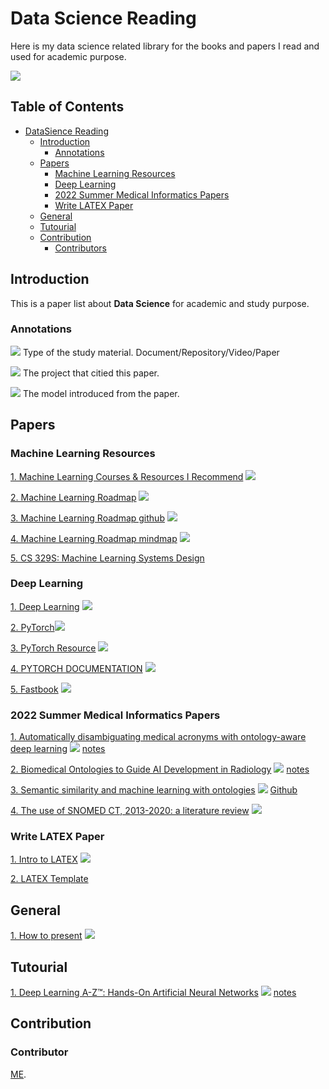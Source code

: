 # Data Science Reading


Here is my data science related library for the books and papers I read and used for academic purpose.


![](https://img.shields.io/github/last-commit/bofanh/DataScienceReading?color=green)

<!-- omit in toc -->
## Table of Contents


- [DataSience Reading](#datasciencereading)
  - [Introduction](#introduction)
    - [Annotations](#annotations)
  - [Papers](#papers)
    - [Machine Learning Resources](#machinelearningresources)
    - [Deep Learning](#deeplearning)
    - [2022 Summer Medical Informatics Papers](#2022summermedicalinformaticspapers)
    - [Write LATEX Paper](#writelatexpaper)
  - [General](#general)
  - [Tutourial](#tutourial)
  - [Contribution](#contribution)
    - [Contributors](#contributors)



## Introduction

This is a paper list about **Data Science** for academic and study purpose.

### Annotations

![](https://img.shields.io/badge/Type-blue) Type of the study material. Document/Repository/Video/Paper

![](https://img.shields.io/badge/project1-red) The project that citied this paper.

![](https://img.shields.io/badge/model-yellow) The model introduced from the paper.

## Papers
### Machine Learning Resources
[1. Machine Learning Courses & Resources I Recommend](https://www.mrdbourke.com/ml-resources/) ![](https://img.shields.io/badge/MachineLearning-blue)

[2. Machine Learning Roadmap](https://www.youtube.com/watch?v=pHiMN_gy9mk&t=6s) ![](https://img.shields.io/badge/MachineLearning-blue)

[3. Machine Learning Roadmap github](https://github.com/mrdbourke/machine-learning-roadmap) ![](https://img.shields.io/badge/MachineLearning-blue)

[4. Machine Learning Roadmap mindmap](https://whimsical.com/machine-learning-roadmap-2020-CA7f3ykvXpnJ9Az32vYXva) ![](https://img.shields.io/badge/MachineLearning-blue)

[5. CS 329S: Machine Learning Systems Design](https://stanford-cs329s.github.io/syllabus.html)



### Deep Learning
[1. Deep Learning](https://www.deeplearningbook.org/) ![](https://img.shields.io/badge/Document-blue)

[2. PyTorch](https://pytorch.org/)![](https://img.shields.io/badge/Document-blue)

[3. PyTorch Resource](https://pytorch.org/resources/) ![](https://img.shields.io/badge/Document-blue)

[4. PYTORCH DOCUMENTATION](https://pytorch.org/docs/stable/index.html) ![](https://img.shields.io/badge/Document-blue)

[5. Fastbook](https://github.com/fastai/fastbook) ![](https://img.shields.io/badge/Repository-blue)


### 2022 Summer Medical Informatics Papers
[1. Automatically disambiguating medical acronyms with ontology-aware deep learning](https://www.nature.com/articles/s41467-021-25578-4) ![](https://img.shields.io/badge/Paper-blue) [notes](notes/Automatically-disambiguating-medical-acronyms-with-ontology-aware-deep-learning.md)

[2. Biomedical Ontologies to Guide AI Development in Radiology](https://link.springer.com/article/10.1007/s10278-021-00527-1) ![](https://img.shields.io/badge/Paper-blue) [notes](notes/biomedical-ontologies-to-guide-ai-development-in-radiology.md)

[3. Semantic similarity and machine learning with ontologies](https://academic.oup.com/bib/article/22/4/bbaa199/5922325) ![](https://img.shields.io/badge/Paper-blue) [Github](https://github.com/bio-ontology-research-group/machine-learning-with-ontologies)

[4. The use of SNOMED CT, 2013-2020: a literature review](https://academic.oup.com/jamia/article-abstract/28/9/2017/6307174?redirectedFrom=fulltext) ![](https://img.shields.io/badge/Paper-blue) 

### Write LATEX Paper
[1. Intro to LATEX](https://web.mit.edu/rsi/www/pdfs/new-latex.pdf) ![](https://img.shields.io/badge/Document-blue)

[2. LATEX Template](https://www.latextemplates.com/)

## General
[1. How to present](https://www.sfu.ca/~jeffpell/Ling480/ParberryMembrane.pdf) ![](https://img.shields.io/badge/Document-blue)

## Tutourial
[1. Deep Learning A-Z™: Hands-On Artificial Neural Networks](https://www.udemy.com/course/deeplearning/learn/lecture/6747425#overview) ![](https://img.shields.io/badge/Video-blue) [notes](notes/Deep-Learning-A-Z™.md)



## Contribution
### Contributor 
[ME](https://github.com/bofanh).

